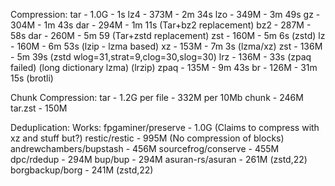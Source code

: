 Compression:
    tar  - 1.0G - 1s
    lz4  - 373M - 2m 34s
    lzo  - 349M - 3m 49s
    gz   - 304M - 1m 43s
    dar  - 294M - 1m 11s (Tar+bz2 replacement)
    bz2  - 287M - 58s
    dar  - 260M - 5m 59 (Tar+zstd replacement)
    zst  - 160M - 5m 6s (zstd)
    lz   - 160M - 6m 53s (lzip - lzma based)
    xz   - 153M - 7m 3s (lzma/xz)
    zst  - 136M - 5m 39s (zstd wlog=31,strat=9,clog=30,slog=30)
    lrz  - 136M - 33s (zpaq failed) (long dictionary lzma) (lrzip)
    zpaq - 135M - 9m 43s
    br   - 126M - 31m 15s (brotli)

Chunk Compression:
    tar            - 1.2G
    per file       - 332M
    per 10Mb chunk - 246M
    tar.zst        - 150M

Deduplication:
    Works:
        fpgaminer/preserve  	- 1.0G (Claims to compress with xz and stuff but?)
        restic/restic 			- 995M (No compression of blocks)
        andrewchambers/bupstash - 456M
        sourcefrog/conserve 	- 455M
        dpc/rdedup 				- 294M
        bup/bup 				- 294M
        asuran-rs/asuran 		- 261M (zstd,22)
        borgbackup/borg 		- 241M (zstd,22)

